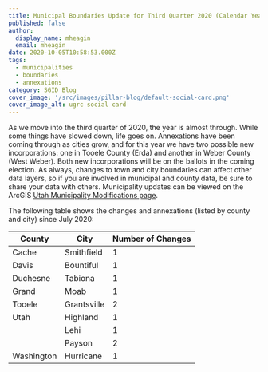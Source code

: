 ```yaml
---
title: Municipal Boundaries Update for Third Quarter 2020 (Calendar Year)
published: false
author:
  display_name: mheagin
  email: mheagin
date: 2020-10-05T10:58:53.000Z
tags:
  - municipalities
  - boundaries
  - annexations
category: SGID Blog
cover_image: '/src/images/pillar-blog/default-social-card.png'
cover_image_alt: ugrc social card
---
```


As we move into the third quarter of 2020, the year is almost through. While some things have slowed down, life goes on. Annexations have been coming through as cities grow, and for this year we have two possible new incorporations: one in Tooele County (Erda) and another in Weber County (West Weber). Both new incorporations will be on the ballots in the coming election.
As always, changes to town and city boundaries can affect other data layers, so if you are involved in municipal and county data, be sure to share your data with others.
Municipality updates can be viewed on the ArcGIS [Utah Municipality Modifications page](https://www.arcgis.com/home/webmap/viewer.html?webmap=c5ab7e0fcd514f1a9db6b8dad55bba63).

The following table shows the changes and annexations (listed by county and city) since July 2020:

| County     | City        | Number of Changes |
| ---------- | ----------- | ----------------- |
| Cache      | Smithfield  | 1                 |
| Davis      | Bountiful   | 1                 |
| Duchesne   | Tabiona     | 1                 |
| Grand      | Moab        | 1                 |
| Tooele     | Grantsville | 2                 |
| Utah       | Highland    | 1                 |
|            | Lehi        | 1                 |
|            | Payson      | 2                 |
| Washington | Hurricane   | 1                 |
